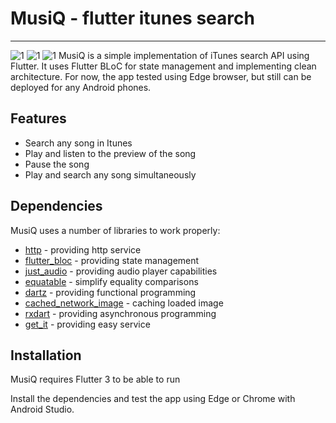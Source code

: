# MusiQ - flutter itunes search
---
![1](https://github.com/izier/musiQ/screenshots/1.jpeg)
![1](https://github.com/izier/musiQ/screenshots/2.jpeg)
![1](https://github.com/izier/musiQ/screenshots/3.jpeg)
MusiQ is a simple implementation of iTunes search API using Flutter. It uses Flutter BLoC for state management and implementing clean architecture. For now, the app tested using Edge browser, but still can be deployed for any Android phones.

## Features

- Search any song in Itunes
- Play and listen to the preview of the song
- Pause the song
- Play and search any song simultaneously

## Dependencies

MusiQ uses a number of libraries to work properly:

- [http] - providing http service
- [flutter_bloc] - providing state management
- [just_audio] - providing audio player capabilities
- [equatable] - simplify equality comparisons
- [dartz] - providing functional programming
- [cached_network_image] - caching loaded image
- [rxdart] - providing asynchronous programming
- [get_it] - providing easy service

## Installation

MusiQ requires Flutter 3 to be able to run

Install the dependencies and test the app using Edge or Chrome with Android Studio.


[//]: # 

   [get_it]: <https://pub.dev/packages/get_it>
   [http]: <https://pub.dev/packages/http>
   [flutter_bloc]: <https://pub.dev/packages/flutter_bloc>
   [just_audio]: <https://pub.dev/packages/just_audio>
   [equatable]: <https://pub.dev/packages/equatable>
   [dartz]: <https://pub.dev/packages/dartz>
   [cached_network_image]: <https://pub.dev/packages/cached_network_image>
   [rxdart]: <https://pub.dev/packages/rxdart>
   
